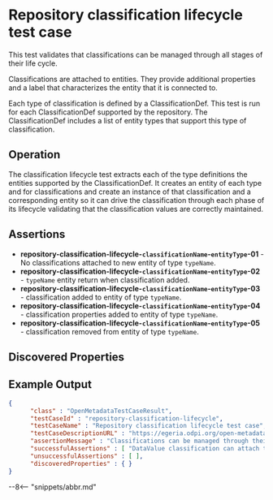 <!-- SPDX-License-Identifier: CC-BY-4.0 -->
<!-- Copyright Contributors to the ODPi Egeria project. -->

# Repository classification lifecycle test case

This test validates that classifications can be managed through all stages of their life cycle.

Classifications are attached to entities.
They provide additional properties and a label that characterizes
the entity that it is connected to.

Each type of classification is defined by a ClassificationDef.
This test is run for each ClassificationDef supported by the repository.
The ClassificationDef includes a list of entity types that support this type
of classification.

## Operation

The classification lifecycle test extracts each of the type definitions the entities supported
by the ClassificationDef.
It creates an entity of each type and 
for classifications and create an instance of
that classification and a corresponding entity so it can
drive the classification through each phase of its lifecycle validating that the classification values are correctly maintained.

## Assertions
  
* **repository-classification-lifecycle-`classificationName`-`entityType`-01** - No classifications attached to new entity of type `typeName`.
* **repository-classification-lifecycle-`classificationName`-`entityType`-02** - `typeName` entity return when classification added.
* **repository-classification-lifecycle-`classificationName`-`entityType`-03** - classification added to entity of type `typeName`.
* **repository-classification-lifecycle-`classificationName`-`entityType`-04** - classification properties added to entity of type `typeName`.
* **repository-classification-lifecycle-`classificationName`-`entityType`-05** - classification removed from entity of type `typeName`.
    

## Discovered Properties


## Example Output


```json
{
      "class" : "OpenMetadataTestCaseResult",
      "testCaseId" : "repository-classification-lifecycle",
      "testCaseName" : "Repository classification lifecycle test case",
      "testCaseDescriptionURL" : "https://egeria.odpi.org/open-metadata-conformance-suite/docs/repository-workbench/repository-classification-lifecycle-test-case.md",
      "assertionMessage" : "Classifications can be managed through their lifecycle",
      "successfulAssertions" : [ "DataValue classification can attach to a supported entity.", "DataValue classification added to entity of type GlossaryTerm", "DataValue classification removed from entity of type GlossaryTerm", "DataValue classification added to all identified entities" ],
      "unsuccessfulAssertions" : [ ],
      "discoveredProperties" : { }
}
```


--8<-- "snippets/abbr.md"
